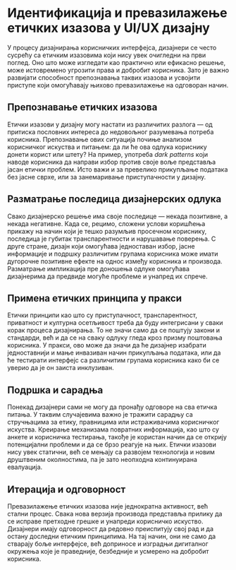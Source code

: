 # Идентификација и превазилажење етичких изазова у UI/UX дизајну

У процесу дизајнирања корисничких интерфејса, дизајнери се често сусрећу са
етичким изазовима који нису увек очигледни на први поглед. Оно што може
изгледати као практично или ефикасно решење, може истовремено угрозити права и
добробит корисника. Зато је важно развијати способност препознавања таквих
изазова и усвојити приступе који омогућавају њихово превазилажење на одговоран
начин.

## Препознавање етичких изазова

Етички изазови у дизајну могу настати из различитих разлога — од притиска
пословних интереса до недовољног разумевања потреба корисника. Препознавање
ових ситуација почиње анализом корисничког искуства и питањем: да ли ће ова
одлука кориснику донети корист или штету? На пример, употреба *dark patterns*
који наводе корисника да направи избор против своје воље представља јасан
етички проблем. Исто важи и за превелико прикупљање података без јасне сврхе,
или за занемаривање приступачности у дизајну.

## Разматрање последица дизајнерских одлука

Свако дизајнерско решење има своје последице — некада позитивне, а некада
негативне. Када се, рецимо, сложени услови коришћења прикажу на начин који је
тешко разумљив просечном кориснику, последица је губитак транспарентности и
нарушавање поверења. С друге стране, дизајн који омогућава једноставан избор,
јасне информације и подршку различитим групама корисника може имати дугорочне
позитивне ефекте на однос између корисника и производа. Разматрање импликација
пре доношења одлуке омогућава дизајнерима да предвиде могуће проблеме и унапред
их спрече.

## Применa етичких принципа у пракси

Етички принципи као што су приступачност, транспарентност, приватност и културна
осетљивост треба да буду интегрисани у сваки корак процеса дизајнирања. То не
значи само да се поштују закони и стандарди, већ и да се на сваку одлуку гледа
кроз призму поштовања корисника. У пракси, ово може да значи да ће дизајнер
изабрати једноставнији и мање инвазиван начин прикупљања података, или да ће
тестирати интерфејс са различитим групама корисника како би се уверио да је он
заиста инклузиван.

## Подршка и сарадња

Понекад дизајнери сами не могу да пронађу одговоре на сва етичка питања. У
таквим случајевима важно је тражити сарадњу са стручњацима за етику, правницима
или истраживачима корисничког искуства. Креирање механизама повратних
информација, као што су анкете и корисничка тестирања, такође је користан начин
да се открију потенцијални проблеми и да се брзо реагује на њих. Етички изазови
нису увек статични, већ се мењају са развојем технологија и новим друштвеним
околностима, па је зато неопходна континуирана евалуација.

## Итерација и одговорност

Превазилажење етичких изазова није једнократна активност, већ стални процес.
Свака нова верзија производа представља прилику да се исправе претходне грешке
и унапреди корисничко искуство. Дизајнери имају одговорност да редовно
преиспитују свој рад и да остану доследни етичким принципима. На тај начин, они
не само да стварају боље интерфејсе, већ доприносе и изградњи дигиталног
окружења које је праведније, безбедније и усмерено на добробит корисника.
